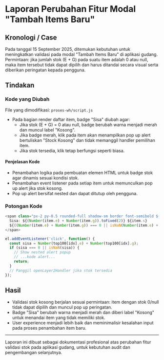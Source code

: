 # Laporan Perubahan Fitur Modal "Tambah Items Baru"

## Kronologi / Case
Pada tanggal 15 September 2025, ditemukan kebutuhan untuk meningkatkan validasi pada modal "Tambah Items Baru" di aplikasi gudang. Permintaan: jika jumlah stok (E + G) pada suatu item adalah 0 atau null, maka item tersebut tidak dapat dipilih dan harus ditandai secara visual serta diberikan peringatan kepada pengguna.

## Tindakan
### Kode yang Diubah
File yang dimodifikasi: `proses-wh/script.js`

- Pada bagian render daftar item, badge "Sisa" diubah agar:
  - Jika stok (E + G) = 0 atau null, badge berubah warna menjadi merah dan muncul label "Kosong".
  - Jika badge merah, klik pada item akan menampilkan pop up alert bertuliskan "Stock Kosong" dan tidak memanggil handler pemilihan item.
  - Jika stok tersedia, klik tetap berfungsi seperti biasa.

#### Penjelasan Kode
- Penambahan logika pada pembuatan elemen HTML untuk badge stok agar dinamis sesuai kondisi stok.
- Penambahan event listener pada setiap item untuk memunculkan pop up alert jika stok kosong.
- Pop up alert bersifat nested dan dapat ditutup oleh pengguna.

### Potongan Kode
```javascript
<span class="px-2 py-0.5 rounded-full shadow-sm border font-semibold ${((Number(item.e) + Number(item.g)) === 0 || isNaN(Number(item.e) + Number(item.g))) ? 'bg-red-100 text-red-600 border-red-300' : 'bg-gray-100 text-gray-600 border-gray-300'}">
  Sisa: ${(Number(item.e) + Number(item.g)).toFixed(2)} ${item.s}
  ${((Number(item.e) + Number(item.g)) === 0 || isNaN(Number(item.e) + Number(item.g))) ? '<span class="ml-2 text-xs bg-red-200 text-red-700 px-2 py-0.5 rounded">Kosong</span>' : ''}
</span>
```

```javascript
el.addEventListener('click', function() {
  const sisa = Number(top100[idx].e) + Number(top100[idx].g);
  if (sisa === 0 || isNaN(sisa)) {
    // Show nested alert popup
    // ...kode alert...
    return;
  }
  // Panggil openLayer2Handler jika stok tersedia
});
```

## Hasil
- Validasi stok kosong berjalan sesuai permintaan: item dengan stok 0/null tidak dapat dipilih dan muncul pop up peringatan.
- Badge "Sisa" berubah warna menjadi merah dan diberi label "Kosong" untuk menandai item yang tidak memiliki stok.
- User experience menjadi lebih baik dan meminimalisir kesalahan input pada proses penambahan item baru.

---
Laporan ini dibuat sebagai dokumentasi profesional atas perubahan fitur validasi stok pada aplikasi gudang, untuk kebutuhan audit dan pengembangan selanjutnya.
